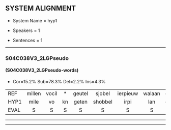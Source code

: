 
## SYSTEM ALIGNMENT

- System Name = hyp1

- Speakers = 1

- Sentences = 1

---

### S04C038V3_2LGPseudo

#### (S04C038V3_2LGPseudo-words)

- Cor=15.2%	Sub=78.3%	Del=2.2%	Ins=4.3%

|  |  |  |  |  |  |  |  |  |  |  |  |  |  |  |  |  |  |  |  |  |  |  |  |  |  |  |  |  |  |  |  |  |  |  |  |  |  |  |  |  |  |  |  |  |  |  |
|:--- |:---:|:---:|:---:|:---:|:---:|:---:|:---:|:---:|:---:|:---:|:---:|:---:|:---:|:---:|:---:|:---:|:---:|:---:|:---:|:---:|:---:|:---:|:---:|:---:|:---:|:---:|:---:|:---:|:---:|:---:|:---:|:---:|:---:|:---:|:---:|:---:|:---:|:---:|:---:|:---:|:---:|:---:|:---:|:---:|:---:|:---:|
| REF | millen | vocil | * | geutel | sjobel | ierpieuw | walaan | erke | haweel | saarweng | gevicht | eemde | bepoud | orstalk | veten |  |  | * | gefouw | vurpaand | nizung | fiewon | kneurem | vawaai | * | strellen | zwieten | foetbans | * | oonste | muider | grijnken | schielstaug | prilsood | vloender | milste | veurder | kloeien | ulen | orponk | schodig | ijpo | menuur | spreikje | hiffreeuw | wooien |
| HYP1 | mile | vo | kn | geten | shobbel | irpi | lan | erke | hawen | sarween | gevicht | inda | bepaald | orstaneld | veten | ge | g | fal | vuurbant | ne | sun | fiwo | kneurem |  | vawai | strin | strillen | swieten | voetpans | oenste | muder | krenken | schinster | prinsot | vlonder | miste | verde | clouen | ulen | orponk | schodag | epel | menuur | sprekje | gistereel | hoien |
| EVAL | S | S | S | S | S | S | S |  | S | S |  | S | S | S |  | I | I | S | S | S | S | S |  | D | S | S | S | S | S | S | S | S | S | S | S | S | S | S |  |  | S | S |  | S | S | S |
---

---
